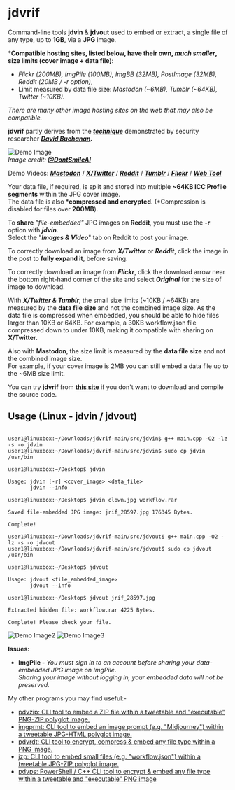 # jdvrif

Command-line tools **jdvin** & **jdvout** used to embed or extract, a single file of any type, up to **1GB**, via a **JPG** image.  

***Compatible hosting sites, listed below, have their own, *much smaller*, size limits (cover image + data file):**
* *Flickr (200MB), ImgPile (100MB), ImgBB (32MB), PostImage (32MB), Reddit (20MB / -r option)*,
* Limit measured by data file size: *Mastodon (~6MB), Tumblr (~64KB), Twitter (~10KB).*
  
*There are many other image hosting sites on the web that may also be compatible.*  

**jdvrif** partly derives from the ***[technique](https://www.vice.com/en/article/bj4wxm/tiny-picture-twitter-complete-works-of-shakespeare-steganography)*** demonstrated by security researcher ***[David Buchanan](https://www.da.vidbuchanan.co.uk/).*** 

![Demo Image](https://github.com/CleasbyCode/jdvrif/blob/main/demo_image/jrif_12272.jpg)  
*Image credit:* [***@DontSmileAI***](https://x.com/DontSmileAI)

Demo Videos: [***Mastodon***](https://youtu.be/rnLf3W60IKQ) / [***X/Twitter***](https://youtu.be/Ajn5F1BO0Zg) / [***Reddit***](https://youtu.be/xIUsa3F8ZQc) / [***Tumblr***](https://youtu.be/8lIyLbx7CO8) / [***Flickr***](https://youtu.be/kg_MJHQuzLY) / [***Web Tool***](https://youtu.be/WvZMRp7Z6W4)  

Your data file, if required, is split and stored into multiple **~64KB ICC Profile segments** within the JPG cover image.  
The data file is also ***compressed and encrypted**. (*Compression is disabled for files over **200MB**).

To **share** *"file-embedded"* JPG images on **Reddit**, you must use the **-r** option with ***jdvin***.  
Select the "***Images & Video***" tab on Reddit to post your image.

To correctly download an image from ***X/Twitter*** or ***Reddit***, click the image in the post to **fully expand it**, before saving.  

To correctly download an image from ***Flickr***, click the download arrow near the bottom right-hand corner of the site and select ***Original*** for the size of image to download.

With ***X/Twitter & Tumblr***, the small size limits (~10KB / ~64KB) are measured by the **data file size** and not the combined image size.
As the data file is compressed when embedded, you should be able to hide files larger than 10KB or 64KB.
For example, a 30KB workflow.json file compressed down to under 10KB, making it compatible with sharing on **X/Twitter.**

Also with **Mastodon**, the size limit is measured by the **data file size** and not the combined image size.  
For example, if your cover image is 2MB you can still embed a data file up to the ~6MB size limit.

You can try **jdvrif** from [**this site**](https://cleasbycode.co.uk/jdvrif/index/) if you don't want to download and compile the source code.

## Usage (Linux - jdvin / jdvout)

```console

user1@linuxbox:~/Downloads/jdvrif-main/src/jdvin$ g++ main.cpp -O2 -lz -s -o jdvin
user1@linuxbox:~/Downloads/jdvrif-main/src/jdvin$ sudo cp jdvin /usr/bin

user1@linuxbox:~/Desktop$ jdvin 

Usage: jdvin [-r] <cover_image> <data_file>  
       jdvin --info

user1@linuxbox:~/Desktop$ jdvin clown.jpg workflow.rar
  
Saved file-embedded JPG image: jrif_28597.jpg 176345 Bytes.

Complete!

user1@linuxbox:~/Downloads/jdvrif-main/src/jdvout$ g++ main.cpp -O2 -lz -s -o jdvout
user1@linuxbox:~/Downloads/jdvrif-main/src/jdvout$ sudo cp jdvout /usr/bin

user1@linuxbox:~/Desktop$ jdvout

Usage: jdvout <file_embedded_image>
       jdvout --info
        
user1@linuxbox:~/Desktop$ jdvout jrif_28597.jpg

Extracted hidden file: workflow.rar 4225 Bytes.

Complete! Please check your file.

```
![Demo Image2](https://github.com/CleasbyCode/jdvrif/blob/main/demo_image/new_screen2.png) 
![Demo Image3](https://github.com/CleasbyCode/jdvrif/blob/main/demo_image/screen2.png)  

**Issues:**
* **ImgPile -** *You must sign in to an account before sharing your data-embedded JPG image on ImgPile*.  
*Sharing your image without logging in, your embedded data will not be preserved.*

My other programs you may find useful:-  

* [pdvzip: CLI tool to embed a ZIP file within a tweetable and "executable" PNG-ZIP polyglot image.](https://github.com/CleasbyCode/pdvzip)
* [imgprmt: CLI tool to embed an image prompt (e.g. "Midjourney") within a tweetable JPG-HTML polyglot image.](https://github.com/CleasbyCode/imgprmt)
* [pdvrdt: CLI tool to encrypt, compress & embed any file type within a PNG image.](https://github.com/CleasbyCode/pdvrdt)
* [jzp: CLI tool to embed small files (e.g. "workflow.json") within a tweetable JPG-ZIP polyglot image.](https://github.com/CleasbyCode/jzp) 
* [pdvps: PowerShell / C++ CLI tool to encrypt & embed any file type within a tweetable and "executable" PNG image](https://github.com/CleasbyCode/pdvps)   

##

